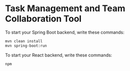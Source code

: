 # Task Management and Team Collaboration Tool

To start your Spring Boot backend, write these commands:

```sh
mvn clean install
mvn spring-boot:run
```

To start your React backend, write these commands:

```sh
npm 
```
